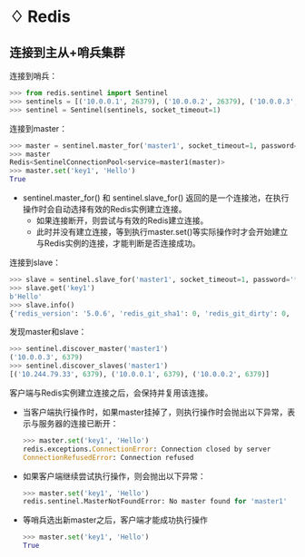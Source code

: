 # ♢ Redis

## 连接到主从+哨兵集群

连接到哨兵：
```python
>>> from redis.sentinel import Sentinel
>>> sentinels = [('10.0.0.1', 26379), ('10.0.0.2', 26379), ('10.0.0.3', 26379)]
>>> sentinel = Sentinel(sentinels, socket_timeout=1)
```

连接到master：
```python
>>> master = sentinel.master_for('master1', socket_timeout=1, password='******', db=0)
>>> master
Redis<SentinelConnectionPool<service=master1(master)>
>>> master.set('key1', 'Hello')
True
```
- sentinel.master_for() 和 sentinel.slave_for() 返回的是一个连接池，在执行操作时会自动选择有效的Redis实例建立连接。
  - 如果连接断开，则尝试与有效的Redis建立连接。
  - 此时并没有建立连接，等到执行master.set()等实际操作时才会开始建立与Redis实例的连接，才能判断是否连接成功。

连接到slave：
```python
>>> slave = sentinel.slave_for('master1', socket_timeout=1, password='******', db=0)
>>> slave.get('key1')
b'Hello'
>>> slave.info()
{'redis_version': '5.0.6', 'redis_git_sha1': 0, 'redis_git_dirty': 0, ...}
```

发现master和slave：
```python
>>> sentinel.discover_master('master1')
('10.0.0.3', 6379)
>>> sentinel.discover_slaves('master1')
[('10.244.79.33', 6379), ('10.0.0.1', 6379), ('10.0.0.2', 6379)]
```

客户端与Redis实例建立连接之后，会保持并复用该连接。
- 当客户端执行操作时，如果master挂掉了，则执行操作时会抛出以下异常，表示与服务器的连接已断开：

  ```python
  >>> master.set('key1', 'Hello')
  redis.exceptions.ConnectionError: Connection closed by server
  ConnectionRefusedError: Connection refused
  ```

- 如果客户端继续尝试执行操作，则会抛出以下异常：

  ```python
  >>> master.set('key1', 'Hello')
  redis.sentinel.MasterNotFoundError: No master found for 'master1'
  ```

- 等哨兵选出新master之后，客户端才能成功执行操作

  ```python
  >>> master.set('key1', 'Hello')
  True
  ```
